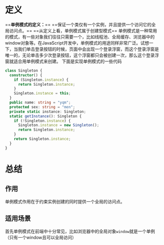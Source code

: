 # 定义

==**单例模式的定义：**==
==保证一个类仅有一个实例，并且提供一个访问它的全局访问点。==
==从定义上看，单例模式属于创建型模式==
单例模式是一种常用的模式，有一些对象我们往往只需要一个，比如线程池、全局缓存、浏览器中的window对象等。在JavaScript开发中，单例模式的用途同样非常广泛。试想一下，当我们单击登录按钮的时候，页面中会出现一个登录浮窗，而这个登录浮窗是唯一的，无论单击多少次登录按钮，这个浮窗都只会被创建一次，那么这个登录浮窗就适合用单例模式来创建。
下面是实现单例模式的一些代码

```typescript
class Singleton {
  constructor() {
    if (Singleton.instance) {
      return Singleton.instance;
    }
    Singleton.instance = this;
  }
  public name: string = "yqm";
  protected sex: string = "men";
  private static instance: Singleton;
  static getInstance(): Singleton {
    if (!Singleton.instance) {
      Singleton.instance = new Singleton();
      return Singleton.instance;
    }
    return Singleton.instance;
  }
}
```
# 总结
## 作用
单例模式作用在于约束实例创建的同时提供一个全局的访问点。
## 适用场景
首先单例模式在前端中十分常见，比如浏览器中的全局对象`window`就是一个单例（只有一个window且可以全局访问）
